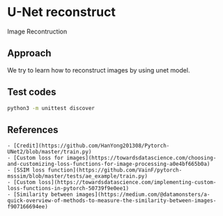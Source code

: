 # U-Net reconstruct

Image Recontruction

## Approach

We try to learn how to reconstruct images by using unet model.

## Test codes

```bash
python3 -m unittest discover
```

## References

    - [Credit](https://github.com/HanYong201308/Pytorch-UNet2/blob/master/train.py)
    - [Custom loss for images](https://towardsdatascience.com/choosing-and-customizing-loss-functions-for-image-processing-a0e4bf665b0a)
    - [SSIM loss function](https://github.com/VainF/pytorch-msssim/blob/master/tests/ae_example/train.py)
    - [Custom loss](https://towardsdatascience.com/implementing-custom-loss-functions-in-pytorch-50739f9e0ee1)
    - [Similarity between images](https://medium.com/@datamonsters/a-quick-overview-of-methods-to-measure-the-similarity-between-images-f907166694ee)
